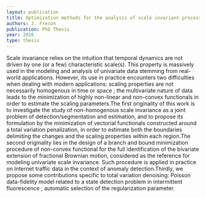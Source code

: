 ```yaml
---
layout: publication
title: Optimization methods for the analysis of scale invariant processes
authors: J. Frecon
publication: PhD Thesis
year: 2016
type: thesis
---
```


Scale invariance relies on the intuition that temporal dynamics are not driven by one (or a few) characteristic scale(s). This property is massively used in the modeling and analysis of univariate data stemming from real-world applications. However, its use in practice encounters two difficulties when dealing with modern applications: scaling properties are not necessarily homogenous in time or space ; the multivariate nature of data leads to the minimization of highly non-linear and non-convex functionals in order to estimate the scaling parameters.The first originality of this work is to investigate the study of non-homogenous scale invariance as a joint problem of detection/segmentation and estimation, and to propose its formulation by the minimization of vectorial functionals constructed around a total variation penalization, in order to estimate both the boundaries delimiting the changes and the scaling properties within each region.The second originality lies in the design of a branch and bound minimization procedure of non-convex functional for the full identification of the bivariate extension of fractional Brownian motion, considered as the reference for modeling univariate scale invariance. Such procedure is applied in practice on Internet traffic data in the context of anomaly detection.Thirdly, we propose some contributions specific to total variation denoising: Poisson data-fidelity model related to a state detection problem in intermittent fluorescence ; automatic selection of the regularization parameter.